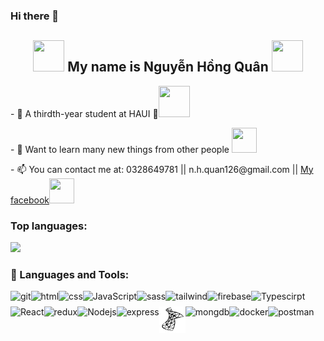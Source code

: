 ### Hi there 👋

<div style="text-align: center">
  <h2> <img src="http://petxinh.weebly.com/uploads/1/3/1/7/131737961/09ba6dbf97bdb9c01eac30f08896b959.gif" width="50" height="50"</img> My name is <b>Nguyễn Hồng Quân</b>  <img src="https://camo.githubusercontent.com/fb070d9f71a64edbafed08519130d75e7e0a0a69665d50d94ad095157f702e59/68747470733a2f2f6d656469612e67697068792e636f6d2f6d656469612f6d47634e6a736657416a593541455a4e77362f67697068792e676966" width="50" height="50"</img>
  </h2>
</div>

<p>- 🌱 A thirdth-year student at HAUI 🏫<img src="https://camo.githubusercontent.com/63371d36886ee658f5a97401f393e1ab1684b2fd3de674b8f5efc7d410b2a3d0/68747470733a2f2f6d656469612e67697068792e636f6d2f6d656469612f57556c706c634d704f43456d5447427442572f67697068792e676966" width="50" height="50"></img></p>
<p>- 🔭 Want to learn many new things from other people <img src="https://camo.githubusercontent.com/be37cdc8f930300096c506ad4574eaae977c48fbb2705cfcb92f4eeab8282c7a/68747470733a2f2f6d656469612e67697068792e636f6d2f6d656469612f56674344417a634b767352364f4d307557672f67697068792e676966" width="40" height="40"> </img></p>
<p>- 📫 You can contact me at: 0328649781 || n.h.quan126@gmail.com || <a href="https://www.facebook.com/profile.php?id=100041390780970">My facebook</a><img src="https://camo.githubusercontent.com/7d5c1327f28f30dd3b242d60c92fa399051bd5765af36f7c8df5138ac67d8f7b/68747470733a2f2f6d656469612e67697068792e636f6d2f6d656469612f6659536e486c75667365636f38466839335a2f67697068792e676966" width="40" height="40"> </img></p>

### Top languages:

<div>
  <a href="#">
    <img src="https://github-readme-stats.vercel.app/api/top-langs/?username=QuanIT01&title_color=FD428E&text_color=ffffff&bg_color=20232a&langs_count=10&layout=compact&hide_border=true" />
  </a>
</div>


### 🔨 Languages and Tools:

<a href="https://git-scm.com/" target="_blank">
  <img
    src="https://img.shields.io/badge/git-282C34?logo=git&logoColor=F05032" align="left"
    alt="git"
    height="25px"
  />
</a>
<a href="https://devdocs.io/html/" target="_blank">
  <img
    src="https://img.shields.io/badge/HTML5-282C34?logo=html5&logoColor=E34F26"
    align="left"
    alt="html"
    height="25px"
  />
</a>
<a href="https://devdocs.io/css/" target="_blank">
  <img
    src="https://img.shields.io/badge/CSS3-282C34?logo=css3&logoColor=1572B6"
    align="left"
    alt="css"
    height="25px"
  />
</a>
<a
href="https://developer.mozilla.org/en-US/docs/Web/JavaScript"
target="\_blank"><img
    align="left"
    alt="JavaScript"
    height="25px"
    src="https://img.shields.io/badge/JavaScript-282C34?logo=javascript&logoColor=F7DF1E"
/>
</a>
<a href="https://sass-lang.com/install" target="_blank">
  <img
    src="https://img.shields.io/badge/Sass-282C34?logo=sass&logoColor=CC6699"
    align="left"
    alt="sass"
    height="25px"
  />
</a>
<a href="https://tailwindcss.com/" target="_blank">
  <img
    src="https://img.shields.io/badge/Tailwind%20CSS-282C34?logo=tailwind-css&logoColor=38B2AC"
    align="left"
    alt="tailwind"
    height="25px"
  />
</a>
 <a href="https://firebase.google.com/?gclid=Cj0KCQiA_P6dBhD1ARIsAAGI7HCGMawguITMm1NksYTNtYNNpYCugoZLgrdofZ6-DcqckG6wP4exDI8aAn7NEALw_wcB&gclsrc=aw.ds" target="_blank">
  <img
    src="https://img.shields.io/badge/Firebase-282C34?logo=firebase&logoColor=FFCA28"
    align="left"
    alt="firebase"
    height="25px"
  />
</a>          
<a href="https://www.typescriptlang.org/" target="\_blank"><img
    align="left"
    alt="Typescirpt"
    height="25px"
    src="https://img.shields.io/badge/TypeScript-282C34?logo=typescript&logoColor=3178C6"
/></a>
<a href="https://reactjs.org/" target="_blank">
<img
    align="left"
    alt="React"
    height="25px"
    src="https://img.shields.io/badge/ReactJS-282C34?logo=react&logoColor=61DAFB"
/></a>
<a href="https://redux.js.org/" target="_blank">
<img
    align="left"
    alt="redux"
    height="25px"
    src="https://img.shields.io/badge/Redux-282C34?logo=redux&logoColor=764ABC"
/></a>
<a href="https://nodejs.org" target="\_blank"
> <img
    align="left"
    alt="Nodejs"
    height="25px"
    src="https://img.shields.io/badge/Node.js-282C34?logo=node.js&logoColor=00F200"
/>
</a>
<a href="https://nodejs.org" target="\_blank"
> <img
    align="left"
    alt="express"
    height="25px"
    src="https://img.shields.io/badge/Express-282C34?logo=express&logoColor=FFFFFF"
/>
</a>
<a
href="https://docs.microsoft.com/en-us/sql/sql-server/?view=sql-server-ver15"
target="\_blank"> <img
src="https://raw.githubusercontent.com/devicons/devicon/master/icons/microsoftsqlserver/microsoftsqlserver-plain.svg"
align="left"
alt="sql-server"
height="42px"
/>
</a>
<a href="https://www.mongodb.com/" target="_blank">
<img
    src="https://img.shields.io/badge/MongoDB-282C34?logo=mongodb&logoColor=47A248"
    align="left"
    alt="mongdb"
    height="25px"
  />
</a>
<a href="https://www.docker.com/" target="_blank">
  <img
    src="https://raw.githubusercontent.com/rahul-jha98/README_icons/main/language_and_tools/square/docker/docker.svg"
    align="left"
    alt="docker"
    height="42px"
  />
</a>
<a href="https://postman.com/" target="_blank">
  <img
    src="https://camo.githubusercontent.com/93b32389bf746009ca2370de7fe06c3b5146f4c99d99df65994f9ced0ba41685/68747470733a2f2f7777772e766563746f726c6f676f2e7a6f6e652f6c6f676f732f676574706f73746d616e2f676574706f73746d616e2d69636f6e2e737667"
    align="left"
    alt="postman"
    height="42px"
  />
</a>
